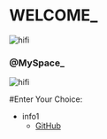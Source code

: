 #                  WELCOME_
![hifi](https://wallperio.com/data/out/371/profile-pics_617145687.jpg)
### @MySpace_
![hifi](https://newevolutiondesigns.com/images/freebies/cool-wallpaper-2.jpg)


#Enter Your Choice:
* info1
   * [GitHub](http://google.com)
